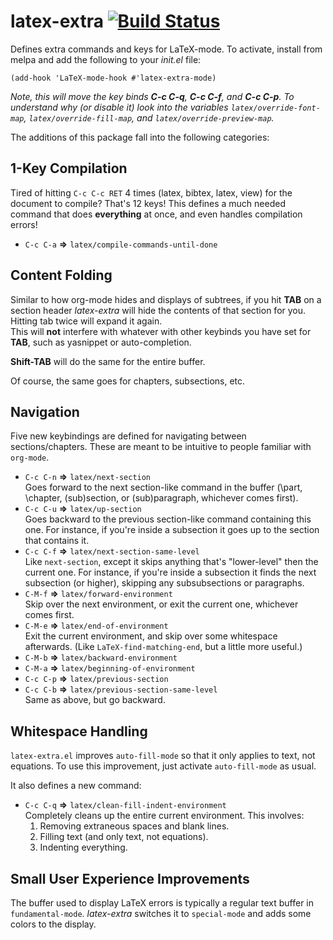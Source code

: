 latex-extra [![Build Status](https://travis-ci.org/Malabarba/latex-extra.svg?branch=master)](https://travis-ci.org/Malabarba/latex-extra)
=======

Defines extra commands and keys for LaTeX-mode. To activate, install
from melpa and add the following to your _init.el_ file:

    (add-hook 'LaTeX-mode-hook #'latex-extra-mode)

_Note, this will move the key binds **C-c C-q**, **C-c C-f**, and
**C-c C-p**. To understand why (or disable it) look into the variables
`latex/override-font-map`, `latex/override-fill-map`, and
`latex/override-preview-map`._

The additions of this package fall into the following categories:

## 1-Key Compilation ##

Tired of hitting `C-c C-c RET` 4 times (latex, bibtex, latex, view)
for the document to compile? That's 12 keys! This defines a much
needed command that does **everything** at once, and even handles
compilation errors!

- `C-c C-a` **=>** `latex/compile-commands-until-done`

## Content Folding ##

Similar to how org-mode hides and displays of subtrees, if you hit
**TAB** on a section header _latex-extra_ will hide the contents of
that section for you. Hitting tab twice will expand it again.  
This will **not** interfere with whatever with other keybinds you have
set for **TAB**, such as yasnippet or auto-completion.

**Shift-TAB** will do the same for the entire buffer.

Of course, the same goes for chapters, subsections, etc.

## Navigation ##

Five new keybindings are defined for navigating between
sections/chapters. These are meant to be intuitive to people familiar
with `org-mode`.

- `C-c C-n` **=>** `latex/next-section`  
Goes forward to the next section-like command in the buffer (\part,
\chapter, \(sub)section, or \(sub)paragraph, whichever comes first).
- `C-c C-u` **=>** `latex/up-section`  
Goes backward to the previous section-like command containing this
one. For instance, if you're inside a subsection it goes up to the
section that contains it.
- `C-c C-f` **=>** `latex/next-section-same-level`  
Like `next-section`, except it skips anything that's "lower-level"
then the current one. For instance, if you're inside a subsection it
finds the next subsection (or higher), skipping any subsubsections or
paragraphs.
- `C-M-f` **=>** `latex/forward-environment`  
Skip over the next environment, or exit the current one, whichever
comes first. 
- `C-M-e` **=>** `latex/end-of-environment`  
Exit the current environment, and skip over some whitespace
afterwards. (Like `LaTeX-find-matching-end`, but a little more useful.)
- `C-M-b` **=>** `latex/backward-environment`  
- `C-M-a` **=>** `latex/beginning-of-environment`  
- `C-c C-p` **=>** `latex/previous-section`  
- `C-c C-b` **=>** `latex/previous-section-same-level`  
Same as above, but go backward.

## Whitespace Handling ##

`latex-extra.el` improves `auto-fill-mode` so that it only applies to
text, not equations. To use this improvement, just activate
`auto-fill-mode` as usual.

It also defines a new command:  

- `C-c C-q` **=>** `latex/clean-fill-indent-environment`  
  Completely cleans up the entire current environment. This involves:
  1. Removing extraneous spaces and blank lines.
  2. Filling text (and only text, not equations).
  3. Indenting everything.

## Small User Experience Improvements ##

The buffer used to display LaTeX errors is typically a regular text
buffer in `fundamental-mode`. *latex-extra* switches it to
`special-mode` and adds some colors to the display.

